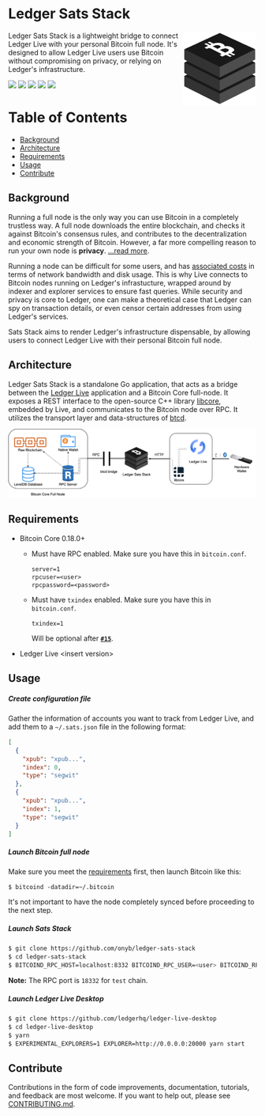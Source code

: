 # Ledger Sats Stack

<img src="/docs/logo.png" align="right" 
    alt="Legder Sats Stack logo by Anton Lovchikov" width="150">
     
<!--<a href="https://golang.org"><img height="100" src="https://i.pinimg.com/originals/12/5c/e0/125ce0baff3271761ca61843eccf7985.jpg" alt="Gopher" /></a>-->

</h1>

Ledger Sats Stack is a lightweight bridge to connect Ledger Live with your personal Bitcoin full node. It's designed to allow Ledger Live users use Bitcoin without compromising on privacy, or relying on Ledger's infrastructure.

<p>
  <img src="https://github.com/onyb/ledger-sats-stack/workflows/Build/badge.svg" />
  <img src="https://github.com/onyb/ledger-sats-stack/workflows/reviewdog/badge.svg" />
  <img src="https://github.com/onyb/ledger-sats-stack/workflows/Integration%20tests/badge.svg" />
  <img src="https://github.com/onyb/ledger-sats-stack/workflows/Regression%20tests/badge.svg" />
  <img src="https://img.shields.io/badge/Go-%3E%3D1.13-orange.svg" />
</p>

# Table of Contents

- [Background](#background)
- [Architecture](#architecture)
- [Requirements](#requirements)
- [Usage](#usage)
- [Contribute](#contribute)

## Background

Running a full node is the only way you can use Bitcoin in a completely trustless way. A full node downloads the entire blockchain, and checks it against Bitcoin's consensus rules, and contributes to the decentralization and economic strength of Bitcoin. However, a far more compelling reason to run your own node is **privacy**. [...read more](https://en.bitcoin.it/wiki/Full_node).

Running a node can be difficult for some users, and has [associated costs](https://bitcoin.org/en/full-node#costs-and-warnings) in terms of network bandwidth and disk usage. This is why Live connects to Bitcoin nodes running on Ledger's infrastucture, wrapped around by indexer and explorer services to ensure fast queries. While security and privacy is core to Ledger, one can make a theoretical case that Ledger can spy on transaction details, or even censor certain addresses from using Ledger's services.

Sats Stack aims to render Ledger's infrastructure dispensable, by allowing users to connect Ledger Live with their personal Bitcoin full node.


## Architecture

Ledger Sats Stack is a standalone Go application, that acts as a bridge between the [Ledger Live](http://ledger.com/live) application and a Bitcoin Core full-node. It exposes a REST interface to the open-source C++ library [libcore](https://github.com/LedgerHQ/lib-ledger-core), embedded by Live, and communicates to the Bitcoin node over RPC. It utilizes the transport layer and data-structures of [btcd](https://github.com/btcsuite/btcd).

<p align="center">
  <img src="/docs/architecture.png"/>
</p>

## Requirements

- Bitcoin Core 0.18.0+
  * Must have RPC enabled. Make sure you have this in `bitcoin.conf`.
    ```
    server=1
    rpcuser=<user>
    rpcpassword=<password>
    ```
  * Must have `txindex` enabled. Make sure you have this in `bitcoin.conf`.
    ```
    txindex=1
    ```
    
    Will be optional after [**`#15`**](https://github.com/onyb/ledger-sats-stack/issues/15).
- Ledger Live \<insert version\>

## Usage

##### Create configuration file

Gather the information of accounts you want to track from Ledger Live, and add them to a `~/.sats.json` file in the following format:

```json
[
  {
    "xpub": "xpub...",
    "index": 0,
    "type": "segwit"
  },
  {
    "xpub": "xpub...",
    "index": 1,
    "type": "segwit"
  }
]
```

##### Launch Bitcoin full node

Make sure you meet the [requirements](#requirements) first, then launch Bitcoin like this:

```
$ bitcoind -datadir=~/.bitcoin
```

It's not important to have the node completely synced before proceeding to the next step.

##### Launch Sats Stack

```sh
$ git clone https://github.com/onyb/ledger-sats-stack
$ cd ledger-sats-stack
$ BITCOIND_RPC_HOST=localhost:8332 BITCOIND_RPC_USER=<user> BITCOIND_RPC_PASSWORD=<password> make dev
```

**Note:** The RPC port is `18332` for `test` chain.

##### Launch Ledger Live Desktop

```sh
$ git clone https://github.com/ledgerhq/ledger-live-desktop
$ cd ledger-live-desktop
$ yarn
$ EXPERIMENTAL_EXPLORERS=1 EXPLORER=http://0.0.0.0:20000 yarn start
```

## Contribute

Contributions in the form of code improvements, documentation, tutorials, and feedback are most welcome. If you want to help out, please see [CONTRIBUTING.md](/).
